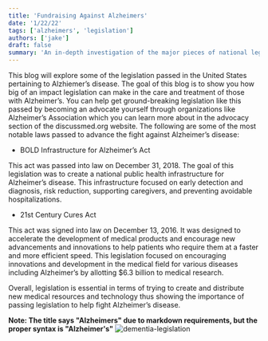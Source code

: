 ```yaml
---
title: 'Fundraising Against Alzheimers'
date: '1/22/22'
tags: ['alzheimers', 'legislation']
authors: ['jake']
draft: false
summary: 'An in-depth investigation of the major pieces of national legislation that have greatly impacted the fight against Alzheimers disease.'
---
```

This blog will explore some of the legislation passed in the United States pertaining to Alzhiemer’s disease. The goal of this blog is to show you how big of an impact legislation can make in the care and treatment of those with Alzheimer’s. You can help get ground-breaking legislation like this passed by becoming an advocate yourself through organizations like Alzheimer’s Association which you can learn more about in the advocacy section of the discussmed.org website. The following are some of the most notable laws passed to advance the fight against Alzheimer’s disease:

-   BOLD Infrastructure for Alzheimer’s Act
    

This act was passed into law on December 31, 2018. The goal of this legislation was to create a national public health infrastructure for Alzheimer’s disease. This infrastructure focused on early detection and diagnosis, risk reduction, supporting caregivers, and preventing avoidable hospitalizations.

-   21st Century Cures Act
    

This act was signed into law on December 13, 2016. It was designed to accelerate the development of medical products and encourage new advancements and innovations to help patients who require them at a faster and more efficient speed. This legislation focused on encouraging innovations and development in the medical field for various diseases including Alzheimer’s by allotting $6.3 billion to medical research. 

Overall, legislation is essential in terms of trying to create and distribute new medical resources and technology thus showing the importance of passing legislation to help fight Alzheimer’s disease.

**Note: The title says "Alzheimers" due to markdown requirements, but the proper syntax is "Alzheimer's"**
![dementia-legislation](http://image.slideserve.com/246601/legislation-relevant-to-people-suffering-with-dementia-and-their-carers-n.jpg)


